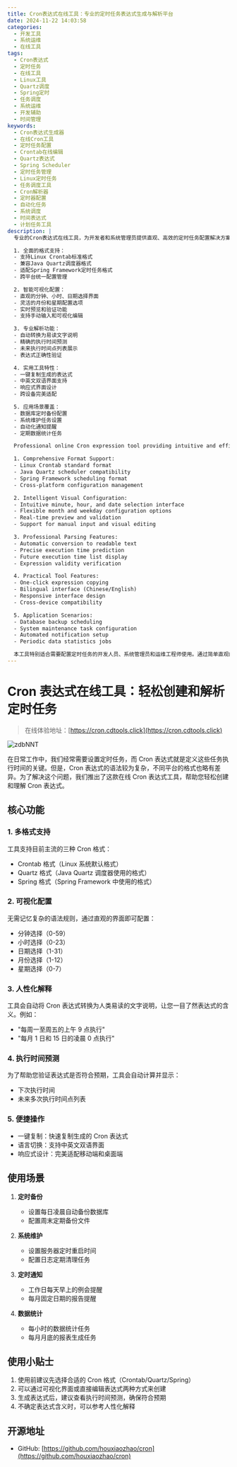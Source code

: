 ```yaml
---
title: Cron表达式在线工具：专业的定时任务表达式生成与解析平台
date: 2024-11-22 14:03:58
categories:
  - 开发工具
  - 系统运维
  - 在线工具
tags:
  - Cron表达式
  - 定时任务
  - 在线工具
  - Linux工具
  - Quartz调度
  - Spring定时
  - 任务调度
  - 系统运维
  - 开发辅助
  - 时间管理
keywords:
  - Cron表达式生成器
  - 在线Cron工具
  - 定时任务配置
  - Crontab在线编辑
  - Quartz表达式
  - Spring Scheduler
  - 定时任务管理
  - Linux定时任务
  - 任务调度工具
  - Cron解析器
  - 定时器配置
  - 自动化任务
  - 系统调度
  - 时间表达式
  - 计划任务工具
description: |
  专业的Cron表达式在线工具，为开发者和系统管理员提供直观、高效的定时任务配置解决方案。核心功能包括：

  1. 全面的格式支持：
  - 支持Linux Crontab标准格式
  - 兼容Java Quartz调度器格式
  - 适配Spring Framework定时任务格式
  - 跨平台统一配置管理

  2. 智能可视化配置：
  - 直观的分钟、小时、日期选择界面
  - 灵活的月份和星期配置选项
  - 实时预览和验证功能
  - 支持手动输入和可视化编辑

  3. 专业解析功能：
  - 自动转换为易读文字说明
  - 精确的执行时间预测
  - 未来执行时间点列表展示
  - 表达式正确性验证

  4. 实用工具特性：
  - 一键复制生成的表达式
  - 中英文双语界面支持
  - 响应式界面设计
  - 跨设备完美适配

  5. 应用场景覆盖：
  - 数据库定时备份配置
  - 系统维护任务设置
  - 自动化通知提醒
  - 定期数据统计任务

  Professional online Cron expression tool providing intuitive and efficient scheduling solutions for developers and system administrators. Key features include:

  1. Comprehensive Format Support:
  - Linux Crontab standard format
  - Java Quartz scheduler compatibility
  - Spring Framework scheduling format
  - Cross-platform configuration management

  2. Intelligent Visual Configuration:
  - Intuitive minute, hour, and date selection interface
  - Flexible month and weekday configuration options
  - Real-time preview and validation
  - Support for manual input and visual editing

  3. Professional Parsing Features:
  - Automatic conversion to readable text
  - Precise execution time prediction
  - Future execution time list display
  - Expression validity verification

  4. Practical Tool Features:
  - One-click expression copying
  - Bilingual interface (Chinese/English)
  - Responsive interface design
  - Cross-device compatibility

  5. Application Scenarios:
  - Database backup scheduling
  - System maintenance task configuration
  - Automated notification setup
  - Periodic data statistics jobs

  本工具特别适合需要配置定时任务的开发人员、系统管理员和运维工程师使用。通过简单直观的界面操作，快速生成准确的Cron表达式，提高工作效率，减少配置错误。支持多种主流格式，满足不同平台和框架的需求。
---
```


# Cron 表达式在线工具：轻松创建和解析定时任务

> 在线体验地址：[https://cron.cdtools.click](https://cron.cdtools.click)

![zdbNNT](https://cdn.jsdelivr.net/gh/houxiaozhao/imageLibrary@master/uPic/2024/12/03/zdbNNT.png)

在日常工作中，我们经常需要设置定时任务，而 Cron 表达式就是定义这些任务执行时间的关键。但是，Cron 表达式的语法较为复杂，不同平台的格式也略有差异。为了解决这个问题，我们推出了这款在线 Cron 表达式工具，帮助您轻松创建和理解 Cron 表达式。

## 核心功能

### 1. 多格式支持

工具支持目前主流的三种 Cron 格式：

- Crontab 格式（Linux 系统默认格式）
- Quartz 格式（Java Quartz 调度器使用的格式）
- Spring 格式（Spring Framework 中使用的格式）

### 2. 可视化配置

无需记忆复杂的语法规则，通过直观的界面即可配置：

- 分钟选择（0-59）
- 小时选择（0-23）
- 日期选择（1-31）
- 月份选择（1-12）
- 星期选择（0-7）

### 3. 人性化解释

工具会自动将 Cron 表达式转换为人类易读的文字说明，让您一目了然表达式的含义。例如：

- "每周一至周五的上午 9 点执行"
- "每月 1 日和 15 日的凌晨 0 点执行"

### 4. 执行时间预测

为了帮助您验证表达式是否符合预期，工具会自动计算并显示：

- 下次执行时间
- 未来多次执行时间点列表

### 5. 便捷操作

- 一键复制：快速复制生成的 Cron 表达式
- 语言切换：支持中英文双语界面
- 响应式设计：完美适配移动端和桌面端

## 使用场景

1. **定时备份**

   - 设置每日凌晨自动备份数据库
   - 配置周末定期备份文件

2. **系统维护**

   - 设置服务器定时重启时间
   - 配置日志定期清理任务

3. **定时通知**

   - 工作日每天早上的例会提醒
   - 每月固定日期的报告提醒

4. **数据统计**
   - 每小时的数据统计任务
   - 每月月底的报表生成任务

## 使用小贴士

1. 使用前建议先选择合适的 Cron 格式（Crontab/Quartz/Spring）
2. 可以通过可视化界面或直接编辑表达式两种方式来创建
3. 生成表达式后，建议查看执行时间预测，确保符合预期
4. 不确定表达式含义时，可以参考人性化解释

## 开源地址

- GitHub: [https://github.com/houxiaozhao/cron](https://github.com/houxiaozhao/cron)
